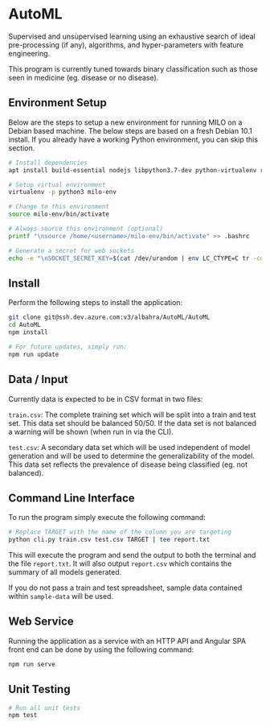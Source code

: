 # AutoML

Supervised and unsupervised learning using an exhaustive search of ideal
pre-processing (if any), algorithms, and hyper-parameters with feature engineering.

This program is currently tuned towards binary classification such as those seen
in medicine (eg. disease or no disease).

## Environment Setup

Below are the steps to setup a new environment for running MILO on a
Debian based machine. The below steps are based on a fresh Debian 10.1
install. If you already have a working Python environment, you can
skip this section.

```sh
# Install dependencies
apt install build-essential nodejs libpython3.7-dev python-virtualenv rabbitmq-server

# Setup virtual environment
virtualenv -p python3 milo-env

# Change to this environment
source milo-env/bin/activate

# Always source this environment (optional)
printf "\nsource /home/<username>/milo-env/bin/activate" >> .bashrc

# Generate a secret for web sockets
echo -e "\nSOCKET_SECRET_KEY=$(cat /dev/urandom | env LC_CTYPE=C tr -cd 'a-f0-9' | head -c 10)"
```

## Install

Perform the following steps to install the application:

```sh
git clone git@ssh.dev.azure.com:v3/albahra/AutoML/AutoML
cd AutoML
npm install

# For future updates, simply run:
npm run update
```

## Data / Input

Currently data is expected to be in CSV format in two files:

`train.csv`: The complete training set which will be split into a train and test set.
This data set should be balanced 50/50. If the data set is not balanced a warning
will be shown (when run in via the CLI).

`test.csv`: A secondary data set which will be used independent of model generation
and will be used to determine the generalizability of the model. This data set
reflects the prevalence of disease being classified (eg. not balanced).

## Command Line Interface

To run the program simply execute the following command:

```sh
# Replace TARGET with the name of the column you are targeting
python cli.py train.csv test.csv TARGET | tee report.txt
```

This will execute the program and send the output to both the terminal and
the file `report.txt`. It will also output `report.csv` which contains the summary
of all models generated.

If you do not pass a train and test spreadsheet, sample data contained within
`sample-data` will be used.

## Web Service

Running the application as a service with an HTTP API and Angular SPA front end
can be done by using the following command:

```sh
npm run serve
```

## Unit Testing

```sh
# Run all unit tests
npm test
```
